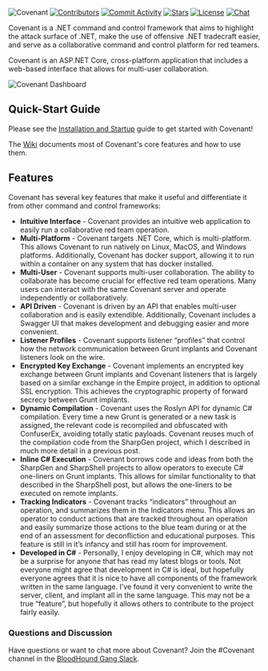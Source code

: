 ![Covenant](https://raw.githubusercontent.com/wiki/cobbr/Covenant/covenant.png)
[![Contributors](https://img.shields.io/github/contributors/cobbr/Covenant)](https://github.com/cobbr/Covenant/graphs/contributors)
[![Commit Activity](https://img.shields.io/github/commit-activity/w/cobbr/covenant)](https://github.com/cobbr/Covenant/graphs/commit-activity)
[![Stars](https://img.shields.io/github/stars/cobbr/Covenant)](https://github.com/cobbr/Covenant/stargazers)
[![License](https://img.shields.io/github/license/cobbr/Covenant)](https://github.com/cobbr/Covenant/blob/master/LICENSE)
[![Chat](https://img.shields.io/badge/chat-%23covenant-red)](https://bloodhoundgang.herokuapp.com/)

Covenant is a .NET command and control framework that aims to highlight the attack surface of .NET, make the use of offensive .NET tradecraft easier, and serve as a collaborative command and control platform for red teamers.

Covenant is an ASP.NET Core, cross-platform application that includes a web-based interface that allows for multi-user collaboration.

![Covenant Dashboard](https://github.com/cobbr/Covenant/wiki/images/covenant-gui-dashboard.png)

## Quick-Start Guide

Please see the [Installation and Startup](https://github.com/cobbr/Covenant/wiki/Installation-And-Startup) guide to get started with Covenant!

The [Wiki](https://github.com/cobbr/Covenant/wiki) documents most of Covenant's core features and how to use them.

## Features

Covenant has several key features that make it useful and differentiate it from other command and control frameworks:

* **Intuitive Interface** - Covenant provides an intuitive web application to easily run a collaborative red team operation.
* **Multi-Platform** - Covenant targets .NET Core, which is multi-platform. This allows Covenant to run natively on Linux, MacOS, and Windows platforms. Additionally, Covenant has docker support, allowing it to run within a container on any system that has docker installed.
* **Multi-User** - Covenant supports multi-user collaboration. The ability to collaborate has become crucial for effective red team operations. Many users can interact with the same Covenant server and operate independently or collaboratively.
* **API Driven** - Covenant is driven by an API that enables multi-user collaboration and is easily extendible. Additionally, Covenant includes a Swagger UI that makes development and debugging easier and more convenient.
* **Listener Profiles** - Covenant supports listener “profiles” that control how the network communication between Grunt implants and Covenant listeners look on the wire.
* **Encrypted Key Exchange** - Covenant implements an encrypted key exchange between Grunt implants and Covenant listeners that is largely based on a similar exchange in the Empire project, in addition to optional SSL encryption. This achieves the cryptographic property of forward secrecy between Grunt implants.
* **Dynamic Compilation** - Covenant uses the Roslyn API for dynamic C# compilation. Every time a new Grunt is generated or a new task is assigned, the relevant code is recompiled and obfuscated with ConfuserEx, avoiding totally static payloads. Covenant reuses much of the compilation code from the SharpGen project, which I described in much more detail in a previous post.
* **Inline C# Execution** - Covenant borrows code and ideas from both the SharpGen and SharpShell projects to allow operators to execute C# one-liners on Grunt implants. This allows for similar functionality to that described in the SharpShell post, but allows the one-liners to be executed on remote implants.
* **Tracking Indicators** - Covenant tracks “indicators” throughout an operation, and summarizes them in the Indicators menu. This allows an operator to conduct actions that are tracked throughout an operation and easily summarize those actions to the blue team during or at the end of an assessment for deconfliction and educational purposes. This feature is still in it’s infancy and still has room for improvement.
* **Developed in C#** - Personally, I enjoy developing in C#, which may not be a surprise for anyone that has read my latest blogs or tools. Not everyone might agree that development in C# is ideal, but hopefully everyone agrees that it is nice to have all components of the framework written in the same language. I’ve found it very convenient to write the server, client, and implant all in the same language. This may not be a true “feature”, but hopefully it allows others to contribute to the project fairly easily.

### Questions and Discussion

Have questions or want to chat more about Covenant? Join the #Covenant channel in the [BloodHound Gang Slack](https://bloodhoundgang.herokuapp.com/).
